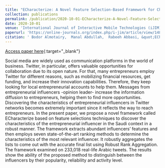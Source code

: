 ```yaml
---
title: "ECharacterize: A Novel Feature Selection-Based Framework for Characterizing Entrepreneurial Influencers in Arabic Twitter"
collection: publications
permalink: /publication/2020-10-01-ECharacterize-A-Novel-Feature-Selection-Based-Framework-for-Characterizing-Entrepreneurial-Influencers-in-Arabic-Twitter
date: 2020-10-01
venue: 'International Journal of Interactive Mobile Technologies (iJIM)'
paperurl: 'https://online-journals.org/index.php/i-jim/article/view/14807'
citation: ' Bodor Almotairy,  Manal Abdullah,  Rabeeh Abbasi, &quot;ECharacterize: A Novel Feature Selection-Based Framework for Characterizing Entrepreneurial Influencers in Arabic Twitter.&quot; International Journal of Interactive Mobile Technologies (iJIM), 2020.'
---
```


[Access paper here](https://online-journals.org/index.php/i-jim/article/view/14807){:target="_blank"}

Social media are widely used as communication platforms in the world of business. Twitter, in particular, offers valuable opportunities for collaboration due to its open nature. For that, many entrepreneurs employ Twitter for different reasons, such as mobilizing financial resources, get funding, and increase their innovation capabilities. Therefore, they keep looking for local entrepreneurial accounts to help them. Messages from entrepreneurial influencers -opinion leader- increase the information diffusion to entrepreneurs, helping them to find more opportunities. Discovering the characteristics of entrepreneurial influencers in Twitter networks becomes extremely important since it reflects the way to reach entrepreneurs. In the present paper, we propose a novel framework called ECharacterize based on feature selections techniques to discover the characteristics of the entrepreneurial influencer in the Saudi context in a robust manner. The framework extracts abundant influencers’ features and then employs seven state-of-the-art ranking methods to determine the characteristics of the most relevant influencer. It robustly aggregates the lists to come out with the accurate final list using Robust Rank Aggregation. The framework examined on 233,018 real-life Arabic tweets. The results show the ability of the proposed method to distinguish between the influencers by their popularity, reliability and activity level.
